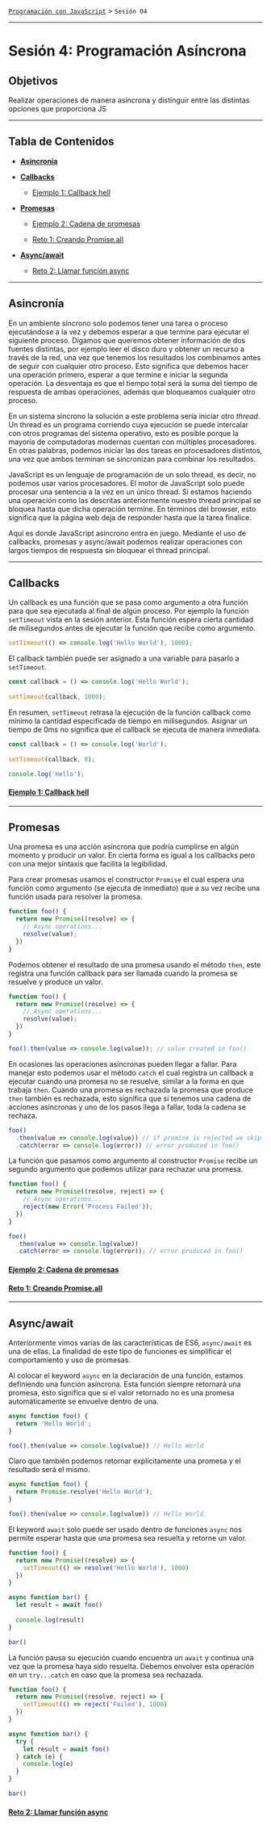 [`Programación con JavaScript`](../Readme.md) > `Sesión 04`

---

# Sesión 4: Programación Asíncrona

## Objetivos

Realizar operaciones de manera asíncrona y distinguir entre las distintas opciones que proporciona JS

---

## Tabla de Contenidos

- **[Asincronía](#asincronía)**

- **[Callbacks](#callbacks)**

    - [Ejemplo 1: Callback hell](./Ejemplo-01/Readme.md)

- **[Promesas](#promesas)**
    
    - [Ejemplo 2: Cadena de promesas](./Ejemplo-02/Readme.md)

    - [Reto 1: Creando Promise.all](./Reto-01/Readme.md)

- **[Async/await](#asyncawait)**

    - [Reto 2: Llamar función async](./Reto-02/Readme.md)

---

## Asincronía

En un ambiente síncrono solo podemos tener una tarea o proceso ejecutándose a la vez y debemos esperar a que termine 
para ejecutar el siguiente proceso. Digamos que queremos obtener información de dos fuentes distintas, por ejemplo leer
el disco duro y obtener un recurso a través de la red, una vez que tenemos los resultados los combinamos antes de seguir
con cualquier otro proceso. Esto significa que debemos hacer una operación primero, esperar a que termine e iniciar la
segunda operación. La desventaja es que el tiempo total será la suma del tiempo de respuesta de ambas operaciones, 
además que bloqueamos cualquier otro proceso.

En un sistema síncrono la solución a este problema sería iniciar otro _thread_. Un thread es un programa corriendo cuya
ejecución se puede intercalar con otros programas del sistema operativo, esto es posible porque la mayoría de 
computadoras modernas cuentan con múltiples procesadores. En otras palabras, podemos iniciar las dos tareas en 
procesadores distintos, una vez que ambos terminan se sincronizan para combinar los resultados.

JavaScript es un lenguaje de programación de un solo thread, es decir, no podemos usar varios procesadores. El motor de 
JavaScript solo puede procesar una sentencia a la vez en un único thread. Si estamos haciendo una operación como las 
descritas anteriormente nuestro thread principal se bloquea hasta que dicha operación termine. En términos del browser, 
esto significa que la página web deja de responder hasta que la tarea finalice. 

Aquí es donde JavaScript asíncrono entra en juego. Mediante el uso de callbacks, promesas y async/await podemos realizar
operaciones con largos tiempos de respuesta sin bloquear el thread principal. 

---

## Callbacks

Un callback es una función que se pasa como argumento a otra función para que sea ejecutada al final de algún proceso.
Por ejemplo la función `setTimeout` vista en la sesión anterior. Esta función espera cierta cantidad de milisegundos 
antes de ejecutar la función que recibe como argumento.

```javascript
setTimeout(() => console.log('Hello World'), 1000);
```

El callback también puede ser asignado a una variable para pasarlo a `setTimeout`.

```javascript
const callback = () => console.log('Hello World');
 
setTimeout(callback, 1000);
```

En resumen, `setTimeout` retrasa la ejecución de la función callback como mínimo la cantidad especificada de tiempo en
milisegundos. Asignar un tiempo de 0ms no significa que el callback se ejecuta de manera inmediata.

```javascript
const callback = () => console.log('World');
 
setTimeout(callback, 0);

console.log('Hello');
``` 

#### [Ejemplo 1: Callback hell](./Ejemplo-01/Readme.md)

---

## Promesas

Una promesa es una acción asíncrona que podría cumplirse en algún momento y producir un valor. En cierta forma es igual 
a los callbacks pero con una mejor sintaxis que facilita la legibilidad.

Para crear promesas usamos el constructor `Promise` el cual espera una función como argumento (se ejecuta de inmediato)
que a su vez recibe una función usada para resolver la promesa.

```javascript
function foo() {
  return new Promise((resolve) => {
    // Async operations...
    resolve(value);
  })
}
```

Podemos obtener el resultado de una promesa usando el método `then`, este registra una función callback para ser llamada
cuando la promesa se resuelve y produce un valor.

```javascript
function foo() {
  return new Promise((resolve) => {
    // Async operations...
    resolve(value);
  })
}

foo().then(value => console.log(value)); // value created in foo()
```

En ocasiones las operaciones asíncronas pueden llegar a fallar. Para manejar esto podemos usar el método `catch` el cual
registra un callback a ejecutar cuando una promesa no se resuelve, similar a la forma en que trabaja `then`. Cuando una
promesa es rechazada la promesa que produce `then` también es rechazada, esto significa que si tenemos una cadena de
acciones asíncronas y uno de los pasos llega a fallar, toda la cadena se rechaza.

```javascript
foo()
  .then(value => console.log(value)) // if promise is rejected we skip this
  .catch(error => console.log(error)) // error produced in foo()
```

La función que pasamos como argumento al constructor `Promise` recibe un segundo argumento que podemos utilizar para
rechazar una promesa.

```javascript
function foo() {
  return new Promise((resolve, reject) => {
    // Async operations...
    reject(new Error('Process Failed'));
  })
}

foo()
  .then(value => console.log(value))
  .catch(error => console.log(error)); // error produced in foo()
```

#### [Ejemplo 2: Cadena de promesas](./Ejemplo-02/Readme.md)

#### [Reto 1: Creando Promise.all](./Reto-01/Readme.md)

---

## Async/await 

Anteriormente vimos varias de las características de ES6, `async/await` es una de ellas. La finalidad de este tipo de 
funciones es simplificar el comportamiento y uso de promesas.

Al colocar el keyword `async` en la declaración de una función, estamos definiendo una función asíncrona. Esta función
siempre retornará una promesa, esto significa que si el valor retornado no es una promesa automáticamente se envuelve
dentro de una.

```javascript
async function foo() {
  return 'Hello World';
}

foo().then(value => console.log(value)) // Hello World 
```

Claro que también podemos retornar explícitamente una promesa y el resultado será el mismo.

```javascript
async function foo() {
  return Promise.resolve('Hello World');
}

foo().then(value => console.log(value)) // Hello World 
```

El keyword `await` solo puede ser usado dentro de funciones `async` nos permite esperar hasta que una promesa sea
resuelta y retorne un valor.

```javascript
function foo() {
  return new Promise((resolve) => {
    setTimeout(() => resolve('Hello World'), 1000)
  })
}

async function bar() {
  let result = await foo()
  
  console.log(result)
}

bar()
```

La función pausa su ejecución cuando encuentra un `await` y continua una vez que la promesa haya sido resuelta. Debemos
envolver esta operación en un `try...catch` en caso que la promesa sea rechazada.

```javascript
function foo() {
  return new Promise((resolve, reject) => {
    setTimeout(() => reject('Failed'), 1000)
  })
}

async function bar() {
  try {
    let result = await foo()
  } catch (e) {
    console.log(e)  
  }
}

bar()
```

#### [Reto 2:  Llamar función async](./Reto-02/Readme.md)
